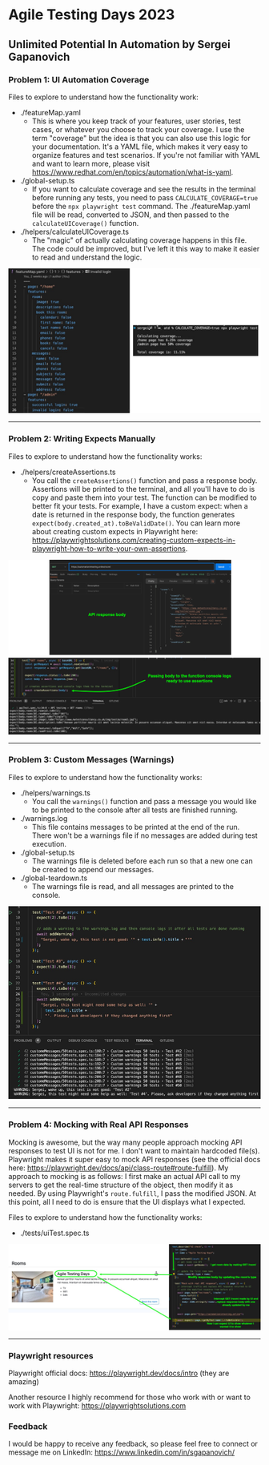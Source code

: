 # Agile Testing Days 2023 
## Unlimited Potential In Automation by Sergei Gapanovich 

### Problem 1: UI Automation Coverage
Files to explore to understand how the functionality work:
- ./featureMap.yaml
  - This is where you keep track of your features, user stories, test cases, or whatever you choose to track your coverage. I use the term "coverage" but the idea is that you can also use this logic for your documentation. It's a YAML file, which makes it very easy to organize features and test scenarios. If you're not familiar with YAML and want to learn more, please visit https://www.redhat.com/en/topics/automation/what-is-yaml.
- ./global-setup.ts
  - If you want to calculate coverage and see the results in the terminal before running any tests, you need to pass `CALCULATE_COVERAGE=true` before the `npx playwright test` command. The ./featureMap.yaml file will be read, converted to JSON, and then passed to the `calculateUICoverage()` function.
- ./helpers/calculateUICoverage.ts
  - The "magic" of actually calculating coverage happens in this file. The code could be improved, but I've left it this way to make it easier to read and understand the logic.

![Screenshot](featureMap.jpg)

--------

### Problem 2: Writing Expects Manually
Files to explore to understand how the functionality works:
- ./helpers/createAssertions.ts
  - You call the `createAssertions()` function and pass a response body. Assertions will be printed to the terminal, and all you'll have to do is copy and paste them into your test. The function can be modified to better fit your tests. For example, I have a custom expect: when a date is returned in the response body, the function generates `expect(body.created_at).toBeValidDate()`. You can learn more about creating custom expects in Playwright here: https://playwrightsolutions.com/creating-custom-expects-in-playwright-how-to-write-your-own-assertions.

![Screenshot](assertions.jpg)

--------

### Problem 3: Custom Messages (Warnings)
Files to explore to understand how the functionality works:
- ./helpers/warnings.ts
  - You call the `warnings()` function and pass a message you would like to be printed to the console after all tests are finished running.
- ./warnings.log
  - This file contains messages to be printed at the end of the run. There won't be a warnings file if no messages are added during test execution.
- ./global-setup.ts
  - The warnings file is deleted before each run so that a new one can be created to append our messages.
- ./global-teardown.ts
  - The warnings file is read, and all messages are printed to the console.

![Screenshot](warningsExample.jpg)

--------

### Problem 4: Mocking with Real API Responses

Mocking is awesome, but the way many people approach mocking API responses to test UI is not for me. I don't want to maintain hardcoded file(s). Playwright makes it super easy to mock API responses (see the official docs here: https://playwright.dev/docs/api/class-route#route-fulfill). My approach to mocking is as follows: I first make an actual API call to my servers to get the real-time structure of the object, then modify it as needed. By using Playwright's `route.fulfill`, I pass the modified JSON. At this point, all I need to do is ensure that the UI displays what I expected.

Files to explore to understand how the functionality works:
- ./tests/uiTest.spec.ts


![Screenshot](UI%20mocking.jpg)

--------

### Playwright resources
Playwright official docs: https://playwright.dev/docs/intro (they are amazing)

Another resource I highly recommend for those who work with or want to work with Playwright: https://playwrightsolutions.com

### Feedback
I would be happy to receive any feedback, so please feel free to connect or message me on LinkedIn: https://www.linkedin.com/in/sgapanovich/